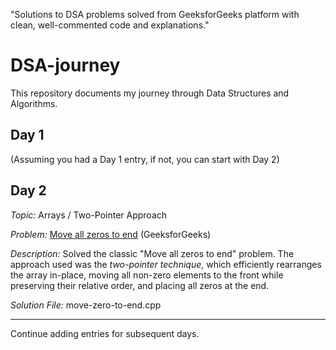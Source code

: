 
"Solutions to DSA problems solved from GeeksforGeeks platform with clean, well-commented code and explanations."
# DSA-journey

This repository documents my journey through Data Structures and Algorithms.

## Day 1

(Assuming you had a Day 1 entry, if not, you can start with Day 2)

## Day 2

*Topic:* Arrays / Two-Pointer Approach

*Problem:* [Move all zeros to end](https://www.geeksforgeeks.org/move-all-zeros-to-end-of-array/) (GeeksforGeeks)

*Description:* Solved the classic "Move all zeros to end" problem. The approach used was the *two-pointer technique*, which efficiently rearranges the array in-place, moving all non-zero elements to the front while preserving their relative order, and placing all zeros at the end.

*Solution File:* move-zero-to-end.cpp

---

Continue adding entries for subsequent days.
